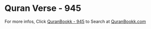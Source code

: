 # Quran Verse - 945 

For more infos, Click [QuranBookk - 945](https://www.quranbookk.com/quran/search?q=945) to Search at [QuranBookk.com](http://quranbookk.com/)